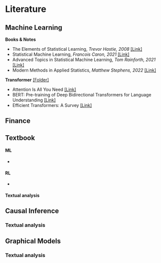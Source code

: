 # Literature

## Machine Learning 
**Books & Notes**
- The Elements of Statistical Learning, *Trevor Hastie, 2008* [[Link]](/ML/textbooks/ESLII.pdf)
- Statistical Machine Learning, *Francois Caron, 2021* [[Link]](/ML/textbooks/SML.pdf)
- Advanced Topics in Statistical Machine Learning, *Tom Rainforth, 2021* [[Link]](/ML/textbooks/ATSML.pdf)
- Modern Methods in Applied Statistics, *Matthew Stephens, 2022* [[Link]](https://stephens999.github.io/fiveMinuteStats/)

**Transformer** [[Folder]](/ML/transformer)
- Attention Is All You Need [[Link]](/ML/transformer/1706.03762.pdf)
- BERT: Pre-training of Deep Bidirectional Transformers for Language Understanding [[Link]](/ML/transformer/1810.04805.pdf)
- Efficient Transformers: A Survey  [[Link]](/ML/transformer/2009.06732.pdf)

## Finance
**Textbook**
- 

#### ML 

- 

#### RL 
- 

#### Textual analysis 

## Causal Inference
### Textual analysis 


## Graphical Models
### Textual analysis 
